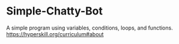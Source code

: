 # Simple-Chatty-Bot
A simple program using variables, conditions, loops, and functions.
https://hyperskill.org/curriculum#about
